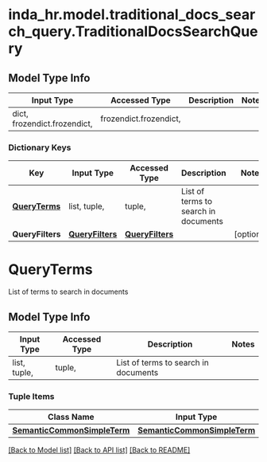 # inda_hr.model.traditional_docs_search_query.TraditionalDocsSearchQuery

## Model Type Info
Input Type | Accessed Type | Description | Notes
------------ | ------------- | ------------- | -------------
dict, frozendict.frozendict,  | frozendict.frozendict,  |  | 

### Dictionary Keys
Key | Input Type | Accessed Type | Description | Notes
------------ | ------------- | ------------- | ------------- | -------------
**[QueryTerms](#QueryTerms)** | list, tuple,  | tuple,  | List of terms to search in documents | 
**QueryFilters** | [**QueryFilters**](QueryFilters.md) | [**QueryFilters**](QueryFilters.md) |  | [optional] 

# QueryTerms

List of terms to search in documents

## Model Type Info
Input Type | Accessed Type | Description | Notes
------------ | ------------- | ------------- | -------------
list, tuple,  | tuple,  | List of terms to search in documents | 

### Tuple Items
Class Name | Input Type | Accessed Type | Description | Notes
------------- | ------------- | ------------- | ------------- | -------------
[**SemanticCommonSimpleTerm**](SemanticCommonSimpleTerm.md) | [**SemanticCommonSimpleTerm**](SemanticCommonSimpleTerm.md) | [**SemanticCommonSimpleTerm**](SemanticCommonSimpleTerm.md) |  | 

[[Back to Model list]](../../README.md#documentation-for-models) [[Back to API list]](../../README.md#documentation-for-api-endpoints) [[Back to README]](../../README.md)

